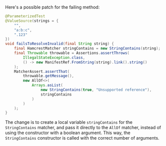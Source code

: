 Here's a possible patch for the failing method:

```java
@ParameterizedTest
@ValueSource(strings = {
    "",
    "a:b:c",
    ".123"
})
void failsToResolveInvalid(final String string) {
    final HamcrestMatcher stringContains = new StringContains(string);
    final Throwable throwable = Assertions.assertThrows(
        IllegalStateException.class,
        () -> new ManifestRef.FromString(string).link().string()
    );
    MatcherAssert.assertThat(
        throwable.getMessage(),
        new AllOf<>(
            Arrays.asList(
                new StringContains(true, "Unsupported reference"),
                stringContains
            )
        )
    );
}
```

The change is to create a local variable `stringContains` for the `StringContains` matcher, and pass it directly to the `AllOf` matcher, instead of using the constructor with a boolean argument. This way, the `StringContains` constructor is called with the correct number of arguments.
